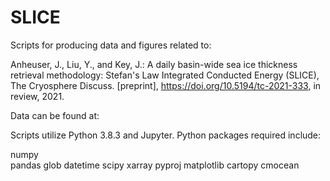 # SLICE

Scripts for producing data and figures related to:

Anheuser, J., Liu, Y., and Key, J.: A daily basin-wide sea ice thickness retrieval methodology: Stefan's Law Integrated Conducted Energy (SLICE), The Cryosphere Discuss. [preprint], https://doi.org/10.5194/tc-2021-333, in review, 2021.

Data can be found at:

Scripts utilize Python 3.8.3 and Jupyter. Python packages required include:

numpy  
pandas 
glob 
datetime 
scipy 
xarray 
pyproj 
matplotlib 
cartopy 
cmocean 
